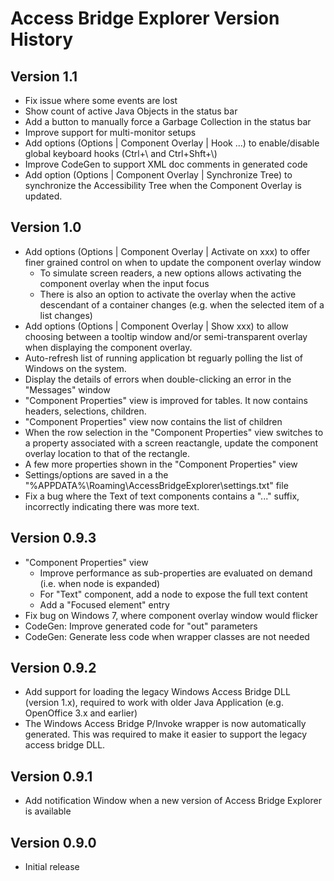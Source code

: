 # Access Bridge Explorer Version History


## Version 1.1

* Fix issue where some events are lost
* Show count of active Java Objects in the status bar
* Add a button to manually force a Garbage Collection in the status bar
* Improve support for multi-monitor setups
* Add options (Options | Component Overlay | Hook ...) to enable/disable global
  keyboard hooks (Ctrl+\\ and Ctrl+Shft+\\)
* Improve CodeGen to support XML doc comments in generated code
* Add option (Options | Component Overlay | Synchronize Tree) to synchronize
  the Accessibility Tree when the Component Overlay is updated.


## Version 1.0

* Add options (Options | Component Overlay | Activate on xxx) to offer finer
  grained control on when to update the component overlay window
  * To simulate screen readers, a new options allows activating the component
    overlay when the input focus
  * There is also an option to activate the overlay when the active descendant
    of a container changes (e.g. when the selected item of a list changes)
* Add options (Options | Component Overlay | Show xxx) to allow choosing
  between a tooltip window and/or semi-transparent overlay when displaying
  the component overlay.
* Auto-refresh list of running application bt reguarly polling the list
  of Windows on the system.
* Display the details of errors when double-clicking an error in the
  "Messages" window
* "Component Properties" view is improved for tables. It now contains headers,
  selections, children.
* "Component Properties" view now contains the list of children
* When the row selection in the "Component Properties" view switches to
  a property associated with a screen reactangle, update the component
  overlay location to that of the rectangle.
* A few more properties shown in the "Component Properties" view
* Settings/options are saved in a the 
  "%APPDATA%\Roaming\AccessBridgeExplorer\settings.txt" file
* Fix a bug where the Text of text components contains a "..." suffix,
  incorrectly indicating there was more text.


## Version 0.9.3

* "Component Properties" view
  * Improve performance as sub-properties are evaluated on demand (i.e. when
    node is expanded)
  * For "Text" component, add a node to expose the full text content
  * Add a "Focused element" entry
* Fix bug on Windows 7, where component overlay window would flicker
* CodeGen: Improve generated code for "out" parameters
* CodeGen: Generate less code when wrapper classes are not needed


## Version 0.9.2

* Add support for loading the legacy Windows Access Bridge DLL (version 1.x),
  required to work with older Java Application (e.g. OpenOffice 3.x and
  earlier)
* The Windows Access Bridge P/Invoke wrapper is now automatically generated.
  This was required to make it easier to support the legacy access bridge DLL.


## Version 0.9.1

* Add notification Window when a new version of Access Bridge Explorer is
  available


## Version 0.9.0

* Initial release
